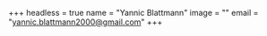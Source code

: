 +++
headless = true
name = "Yannic Blattmann"
image = ""
email = "yannic.blattmann2000@gmail.com"
+++
